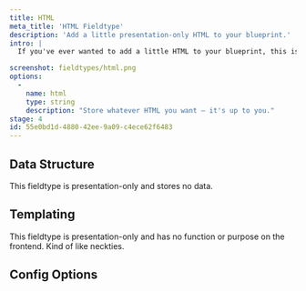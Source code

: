 ```yaml
---
title: HTML
meta_title: 'HTML Fieldtype'
description: 'Add a little presentation-only HTML to your blueprint.'
intro: |
  If you've ever wanted to add a little HTML to your blueprint, this is the way to do it. Longer instructions, images, embedded help videos — if you can write it, you can...write it.

screenshot: fieldtypes/html.png
options:
  -
    name: html
    type: string
    description: "Store whatever HTML you want — it's up to you."
stage: 4
id: 55e0bd1d-4880-42ee-9a09-c4ece62f6483
---
```

## Data Structure

This fieldtype is presentation-only and stores no data.

## Templating

This fieldtype is presentation-only and has no function or purpose on the frontend. Kind of like neckties.

## Config Options
